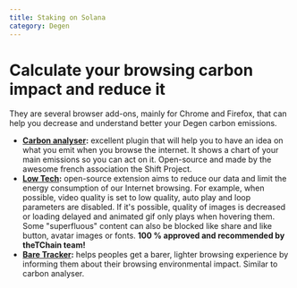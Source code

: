 ```yaml
---
title: Staking on Solana
category: Degen
---
```


# Calculate your browsing carbon impact and reduce it

They are several browser add-ons, mainly for Chrome and Firefox, that can help you decrease and understand better your Degen carbon emissions.

- **[Carbon analyser](https://addons.mozilla.org/en-US/firefox/addon/carbonalyser/):** excellent plugin that will help you to have an idea on what you emit when you browse the internet. It shows a chart of your main emissions so you can act on it. Open-source and made by the awesome french association the Shift Project.
- **[Low Tech](https://addons.mozilla.org/fr/firefox/addon/low-web-extension/):** open-source extension aims to reduce our data and limit the energy consumption of our Internet browsing. For example, when possible, video quality is set to low quality, auto play and loop parameters are disabled. If it's possible, quality of images is decreased or loading delayed and animated gif only plays when hovering them. Some "superfluous" content can also be blocked like share and like button, avatar images or fonts. **100 % approved and recommended by theTChain team!**
- **[Bare Tracker](https://addons.mozilla.org/fr/firefox/addon/bare-tracker):** helps peoples get a barer, lighter browsing experience by informing them about their browsing environmental impact. Similar to carbon analyser.
